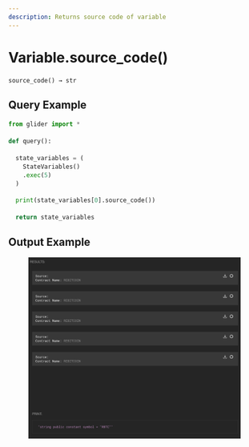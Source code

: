 ```yaml
---
description: Returns source code of variable
---
```


# Variable.source\_code()

`source_code() → str`

## Query Example

```python
from glider import *

def query():

  state_variables = (
    StateVariables()
    .exec(5)
  )

  print(state_variables[0].source_code())

  return state_variables
```

## Output Example

<figure><img src="../../../.gitbook/assets/image (1) (1) (1) (1) (1) (1) (1) (1) (1) (1) (1) (1) (1) (1) (1) (1) (1) (1) (1) (1) (1) (1) (1) (1) (1) (1) (1).png" alt=""><figcaption></figcaption></figure>

